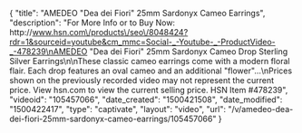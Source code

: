{
    "title": "AMEDEO \"Dea dei Fiori\" 25mm Sardonyx  Cameo Earrings",
    "description": "For More Info or to Buy Now: http:\/\/www.hsn.com\/products\/seo\/8048424?rdr=1&sourceid=youtube&cm_mmc=Social-_-Youtube-_-ProductVideo-_-478239\nAMEDEO \"Dea dei Fiori\" 25mm Sardonyx Cameo Drop Sterling Silver Earrings\n\nThese classic cameo earrings come with a modern floral flair. Each drop features an oval cameo and an additional \"flower\"...\nPrices shown on the previously recorded video may not represent the current price.  View hsn.com to view the current selling price. HSN Item #478239",
    "videoid": "105457066",
    "date_created": "1500421508",
    "date_modified": "1500422417",
    "type": "captivate",
    "layout": "video",
    "url": "\/v\/amedeo-dea-dei-fiori-25mm-sardonyx-cameo-earrings\/105457066"
}